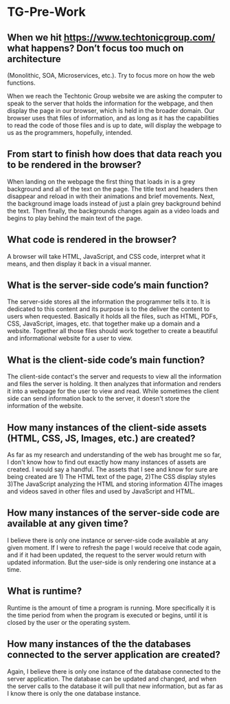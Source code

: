# TG-Pre-Work

## When we hit https://www.techtonicgroup.com/ what happens? Don’t focus too much on architecture
(Monolithic, SOA, Microservices, etc.). Try to focus more on how the web functions.

When we reach the Techtonic Group website we are asking the computer to speak to the server that holds
the information for the webpage, and then display the page in our browser, which is held in the broader
domain. Our browser uses that files of information, and as long as it has the capabilities to read the code
of those files and is up to date, will display the webpage to us as the programmers, hopefully, intended.

## From start to finish how does that data reach you to be rendered in the browser?

When landing on the webpage the first thing that loads in is a grey background and all of the text on the page.
The title text and headers then disappear and reload in with their animations and brief movements.
Next, the background image loads instead of just a plain grey background behind the text. Then finally,
the backgrounds changes again as a video loads and begins to play behind the main text of the page.

## What code is rendered in the browser?

A browser will take HTML, JavaScript, and CSS code, interpret what it means, and then display it back in
a visual manner.

## What is the server-side code’s main function?

The server-side stores all the information the programmer tells it to. It is dedicated to this content and
its purpose is to the deliver the content to users when requested. Basically it holds all the files, such as
HTML, PDFs, CSS, JavaScript, images, etc. that together make up a domain and a website. Together all those
files should work together to create a beautiful and informational website for a user to view.

## What is the client-side code’s main function?

The client-side contact's the server and requests to view all the information and files the server is holding.
It then analyzes that information and renders it into a webpage for the user to view and read. While sometimes
the client side can send information back to the server, it doesn't store the information of the website.

## How many instances of the client-side assets (HTML, CSS, JS, Images, etc.) are created?

As far as my research and understanding of the web has brought me so far, I don't know how to find out
exactly how many instances of assets are created. I would say a handful. The assets that I see and know
for sure are being created are 1) The HTML text of the page, 2)The CSS display styles 3)The JavaScript
analyzing the HTML and storing information 4)The images and videos saved in other files and used by
JavaScript and HTML.

## How many instances of the server-side code are available at any given time?

I believe there is only one instance or server-side code available at any given moment. If I were to refresh
the page I would receive that code again, and if it had been updated, the request to the server would return
with updated information. But the user-side is only rendering one instance at a time.

## What is runtime?

Runtime is the amount of time a program is running. More specifically it is the time period from when
the program is executed or begins, until it is closed by the user or the operating system.

## How many instances of the the databases connected to the server application are created?

Again, I believe there is only one instance of the database connected to the server application. The database
can be updated and changed, and when the server calls to the database it will pull that new information,
but as far as I know there is only the one database instance. 
